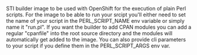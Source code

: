 STI builder image to be used with OpenShift for the execution of plain Perl scripts. For the image to be able to run your srcipt you'll either need to set the name of your script in the PERL_SCRIPT_NAME env variable or simply name it "run.pl".
If you want the builder to add CPAN modules you can add a regular "cpanfile" into the root source directory and the modules will automatically get added to the image.
You can also provide cli parameters to your script if you define them in the PERL_SCRIPT_ARGS env var.